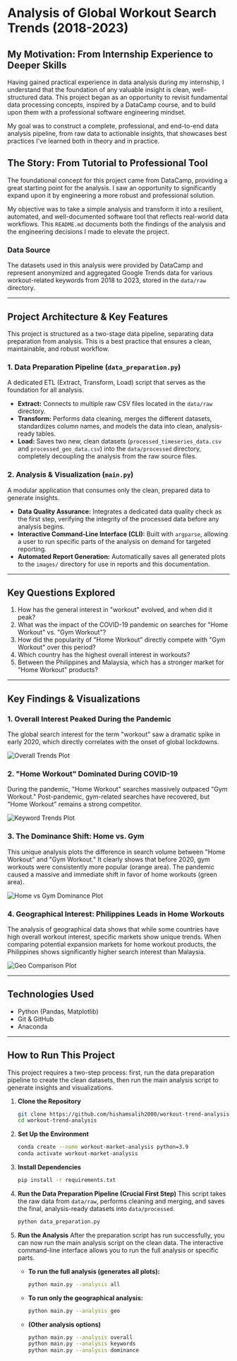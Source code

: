 # Analysis of Global Workout Search Trends (2018-2023)

## My Motivation: From Internship Experience to Deeper Skills

Having gained practical experience in data analysis during my internship, I understand that the foundation of any valuable insight is clean, well-structured data. This project began as an opportunity to revisit fundamental data processing concepts, inspired by a DataCamp course, and to build upon them with a professional software engineering mindset.

My goal was to construct a complete, professional, and end-to-end data analysis pipeline, from raw data to actionable insights, that showcases best practices I've learned both in theory and in practice.

## The Story: From Tutorial to Professional Tool

The foundational concept for this project came from DataCamp, providing a great starting point for the analysis. I saw an opportunity to significantly expand upon it by engineering a more robust and professional solution.

My objective was to take a simple analysis and transform it into a resilient, automated, and well-documented software tool that reflects real-world data workflows. This `README.md` documents both the findings of the analysis and the engineering decisions I made to elevate the project.

### Data Source
The datasets used in this analysis were provided by DataCamp and represent anonymized and aggregated Google Trends data for various workout-related keywords from 2018 to 2023, stored in the `data/raw` directory.

---

## Project Architecture & Key Features

This project is structured as a two-stage data pipeline, separating data preparation from analysis. This is a best practice that ensures a clean, maintainable, and robust workflow.

### 1. Data Preparation Pipeline (`data_preparation.py`)
A dedicated ETL (Extract, Transform, Load) script that serves as the foundation for all analysis.
*   **Extract:** Connects to multiple raw CSV files located in the `data/raw` directory.
*   **Transform:** Performs data cleaning, merges the different datasets, standardizes column names, and models the data into clean, analysis-ready tables.
*   **Load:** Saves two new, clean datasets (`processed_timeseries_data.csv` and `processed_geo_data.csv`) into the `data/processed` directory, completely decoupling the analysis from the raw source files.

### 2. Analysis & Visualization (`main.py`)
A modular application that consumes only the clean, prepared data to generate insights.
*   **Data Quality Assurance:** Integrates a dedicated data quality check as the first step, verifying the integrity of the processed data before any analysis begins.
*   **Interactive Command-Line Interface (CLI):** Built with `argparse`, allowing a user to run specific parts of the analysis on demand for targeted reporting.
*   **Automated Report Generation:** Automatically saves all generated plots to the `images/` directory for use in reports and this documentation.

---

## Key Questions Explored

1.  How has the general interest in "workout" evolved, and when did it peak?
2.  What was the impact of the COVID-19 pandemic on searches for "Home Workout" vs. "Gym Workout"?
3.  How did the popularity of "Home Workout" directly compete with "Gym Workout" over this period?
4.  Which country has the highest overall interest in workouts?
5.  Between the Philippines and Malaysia, which has a stronger market for "Home Workout" products?

---

## Key Findings & Visualizations

### 1. Overall Interest Peaked During the Pandemic
The global search interest for the term "workout" saw a dramatic spike in early 2020, which directly correlates with the onset of global lockdowns.

![Overall Trends Plot](images/1_overall_trends.png)

### 2. "Home Workout" Dominated During COVID-19
During the pandemic, "Home Workout" searches massively outpaced "Gym Workout." Post-pandemic, gym-related searches have recovered, but "Home Workout" remains a strong competitor.

![Keyword Trends Plot](images/2_keyword_trends.png)

### 3. The Dominance Shift: Home vs. Gym
This unique analysis plots the difference in search volume between "Home Workout" and "Gym Workout." It clearly shows that before 2020, gym workouts were consistently more popular (orange area). The pandemic caused a massive and immediate shift in favor of home workouts (green area).

![Home vs Gym Dominance Plot](images/3_home_vs_gym_dominance.png)

### 4. Geographical Interest: Philippines Leads in Home Workouts
The analysis of geographical data shows that while some countries have high overall workout interest, specific markets show unique trends. When comparing potential expansion markets for home workout products, the Philippines shows significantly higher search interest than Malaysia.

![Geo Comparison Plot](images/4_geo_comparison.png)

---

## Technologies Used
- Python (Pandas, Matplotlib)
- Git & GitHub
- Anaconda

---

## How to Run This Project

This project requires a two-step process: first, run the data preparation pipeline to create the clean datasets, then run the main analysis script to generate insights and visualizations.

1.  **Clone the Repository**
    ```bash
    git clone https://github.com/hishamsalih2000/workout-trend-analysis.git
    cd workout-trend-analysis
    ```

2.  **Set Up the Environment**
    ```bash
    conda create --name workout-market-analysis python=3.9
    conda activate workout-market-analysis
    ```

3.  **Install Dependencies**
    ```bash
    pip install -r requirements.txt
    ```

4.  **Run the Data Preparation Pipeline (Crucial First Step)**
    This script takes the raw data from `data/raw`, performs cleaning and merging, and saves the final, analysis-ready datasets into `data/processed`.
    ```bash
    python data_preparation.py
    ```

5.  **Run the Analysis**
    After the preparation script has run successfully, you can now run the main analysis script on the clean data. The interactive command-line interface allows you to run the full analysis or specific parts.

    *   **To run the full analysis (generates all plots):**
        ```bash
        python main.py --analysis all
        ```

    *   **To run only the geographical analysis:**
        ```bash
        python main.py --analysis geo
        ```

    *   **(Other analysis options)**
        ```bash
        python main.py --analysis overall
        python main.py --analysis keywords
        python main.py --analysis dominance
        ```
